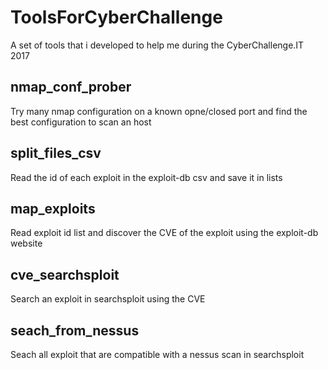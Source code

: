 # ToolsForCyberChallenge
A set of tools that i developed to help me during the CyberChallenge.IT 2017

## nmap_conf_prober
Try many nmap configuration on a known opne/closed port and find the best configuration to scan an host

## split_files_csv
Read the id of each exploit in the exploit-db csv and save it in lists 

## map_exploits
Read exploit id list and discover the CVE of the exploit using the exploit-db website

## cve_searchsploit
Search an exploit in searchsploit using the CVE

## seach_from_nessus
Seach all exploit that are compatible with a nessus scan in searchsploit
